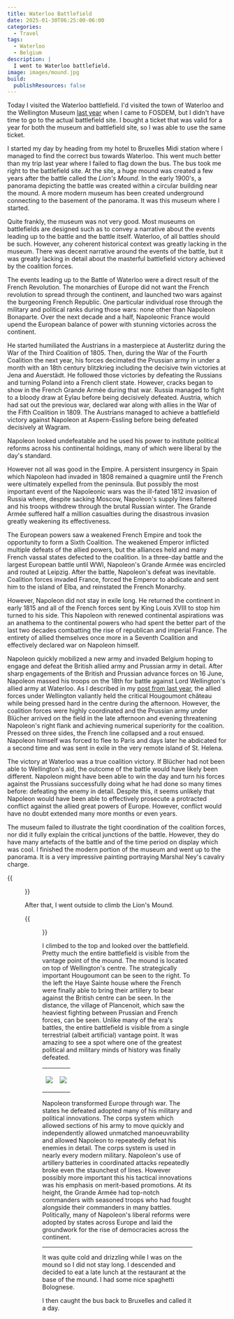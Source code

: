 ```yaml
---
title: Waterloo Battlefield
date: 2025-01-30T06:25:00-06:00
categories:
  - Travel
tags:
  - Waterloo
  - Belgium
description: |
  I went to Waterloo battlefield.
image: images/mound.jpg
build:
  publishResources: false
---
```


Today I visited the Waterloo battlefield. I'd visited the town of Waterloo and
the Wellington Museum
[last year]({{<ref"../../2024-fosdem/waterloo/index.md">}}) when I came to
FOSDEM, but I didn't have time to go to the actual battlefield site. I bought a
ticket that was valid for a year for both the museum and battlefield site, so I
was able to use the same ticket.

I started my day by heading from my hotel to Bruxelles Midi station where I
managed to find the correct bus towards Waterloo. This went much better than my
trip last year where I failed to flag down the bus. The bus took me right to the
battlefield site. At the site, a huge mound was created a few years after the
battle called the _Lion's Mound_. In the early 1900's, a panorama depicting the
battle was created within a circular building near the mound. A more modern
museum has been created underground connecting to the basement of the panorama.
It was this museum where I started.

Quite frankly, the museum was not very good. Most museums on battlefields are
designed such as to convey a narrative about the events leading up to the battle
and the battle itself. Waterloo, of all battles should be such. However, any
coherent historical context was greatly lacking in the museum. There was decent
narrative around the events of the battle, but it was greatly lacking in detail
about the masterful battlefield victory achieved by the coalition forces.

The events leading up to the Battle of Waterloo were a direct result of the
French Revolution. The monarchies of Europe did not want the French revolution
to spread through the continent, and launched two wars against the burgeoning
French Republic. One particular individual rose through the military and
political ranks during those wars: none other than Napoleon Bonaparte. Over the
next decade and a half, Napoleonic France would upend the European balance of
power with stunning victories across the continent.

He started humiliated the Austrians in a masterpiece at Austerlitz during the
War of the Third Coalition of 1805. Then, during the War of the Fourth Coalition
the next year, his forces decimated the Prussian army in under a month with an
18th century blitzkrieg including the decisive twin victories at Jena and
Auerstädt. He followed those victories by defeating the Russians and turning
Poland into a French client state. However, cracks began to show in the French
Grande Armée during that war. Russia managed to fight to a bloody draw at Eylau
before being decisively defeated. Austria, which had sat out the previous war,
declared war along with allies in the War of the Fifth Coalition in 1809. The
Austrians managed to achieve a battlefield victory against Napoleon at
Aspern-Essling before being defeated decisively at Wagram.

Napoleon looked undefeatable and he used his power to institute political
reforms across his continental holdings, many of which were liberal by the day's
standard.

However not all was good in the Empire. A persistent insurgency in Spain which
Napoleon had invaded in 1808 remained a quagmire until the French were
ultimately expelled from the peninsula. But possibly the most important event of
the Napoleonic wars was the ill-fated 1812 invasion of Russia where, despite
sacking Moscow, Napoleon's supply lines faltered and his troops withdrew through
the brutal Russian winter. The Grande Armée suffered half a million casualties
during the disastrous invasion greatly weakening its effectiveness.

The European powers saw a weakened French Empire and took the opportunity to
form a Sixth Coalition. The weakened Emperor inflicted multiple defeats of the
allied powers, but the alliances held and many French vassal states defected to
the coalition. In a three-day battle and the largest European battle until WWI,
Napoleon's Grande Armée was encircled and routed at Leipzig. After the battle,
Napoleon's defeat was inevitable. Coalition forces invaded France, forced the
Emperor to abdicate and sent him to the island of Elba, and reinstated the
French Monarchy.

However, Napoleon did not stay in exile long. He returned the continent in early
1815 and all of the French forces sent by King Louis XVIII to stop him turned to
his side. This Napoleon with renewed continental aspirations was an anathema to
the continental powers who had spent the better part of the last two decades
combatting the rise of republican and imperial France. The entirety of allied
themselves once more in a Seventh Coalition and effectively declared war on
Napoleon himself.

Napoleon quickly mobilized a new army and invaded Belgium hoping to engage and
defeat the British allied army and Prussian army in detail. After sharp
engagements of the British and Prussian advance forces on 16 June, Napoleon
massed his troops on the 18th for battle against Lord Wellington's allied army
at Waterloo. As I described in my
[post from last year]({{<ref"../../2024-fosdem/waterloo/index.md">}}), the
allied forces under Wellington valiantly held the critical Hougoumont château
while being pressed hard in the centre during the afternoon. However, the
coalition forces were highly coordinated and the Prussian army under Blücher
arrived on the field in the late afternoon and evening threatening Napoleon's
right flank and achieving numerical superiority for the coalition. Pressed on
three sides, the French line collapsed and a rout ensued. Napoleon himself was
forced to flee to Paris and days later he abdicated for a second time and was
sent in exile in the very remote island of St. Helena.

The victory at Waterloo was a true coalition victory. If Blücher had not been
able to Wellington's aid, the outcome of the battle would have likely been
different. Napoleon might have been able to win the day and turn his forces
against the Prussians successfully doing what he had done so many times before:
defeating the enemy in detail. Despite this, it seems unlikely that Napoleon
would have been able to effectively prosecute a protracted conflict against the
allied great powers of Europe. However, conflict would have no doubt extended
many more months or even years.

The museum failed to illustrate the tight coordination of the coalition forces,
nor did it fully explain the critical junctions of the battle. However, they do
have many artefacts of the battle and of the time period on display which was
cool. I finished the modern portion of the museum and went up to the panorama.
It is a very impressive painting portraying Marshal Ney's cavalry charge.

{{<figure src="images/panorama.jpg" title="A portion of the panorama depicting Marshal Ney's cavalry charge">}}

After that, I went outside to climb the Lion's Mound.

{{<figure src="images/mound.jpg" title="The Lion's Mound">}}

I climbed to the top and looked over the battlefield. Pretty much the entire
battlefield is visible from the vantage point of the mound. The mound is located
on top of Wellington's centre. The strategically important Hougoumont can be
seen to the right. To the left the Haye Sainte house where the French were
finally able to bring their artillery to bear against the British centre can be
seen. In the distance, the village of Plancenoit, which saw the heaviest
fighting between Prussian and French forces, can be seen. Unlike many of the
era's battles, the entire battlefield is visible from a single terrestrial
(albeit artificial) vantage point. It was amazing to see a spot where one of the
greatest political and military minds of history was finally defeated.

<table class="gallery">
<tr>
<td>

![](images/view1.jpg)

</td>
<td>

![](images/view2.jpg)

</td>
</tr>
</table>

Napoleon transformed Europe through war. The states he defeated adopted many of
his military and political innovations. The corps system which allowed sections
of his army to move quickly and independently allowed unmatched manoeuvrability
and allowed Napoleon to repeatedly defeat his enemies in detail. The corps
system is used in nearly every modern military. Napoleon's use of artillery
batteries in coordinated attacks repeatedly broke even the staunchest of lines.
However possibly more important this his tactical innovations was his emphasis
on merit-based promotions. At its height, the Grande Armée had top-notch
commanders with seasoned troops who had fought alongside their commanders in
many battles. Politically, many of Napoleon's liberal reforms were adopted by
states across Europe and laid the groundwork for the rise of democracies across
the continent.

---

It was quite cold and drizzling while I was on the mound so I did not stay long.
I descended and decided to eat a late lunch at the restaurant at the base of the
mound. I had some nice spaghetti Bolognese.

I then caught the bus back to Bruxelles and called it a day.
